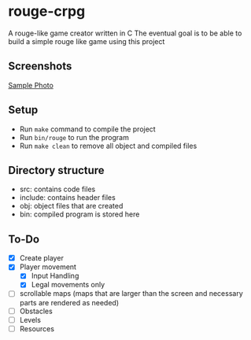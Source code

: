 # rouge-crpg

A rouge-like game creator written in C
The eventual goal is to be able to build a simple rouge like game using this project

## Screenshots

[Sample Photo](./assets/sample.png)

## Setup

- Run ```make``` command to compile the project
- Run ```bin/rouge``` to run the program
- Run ```make clean``` to remove all object and compiled files

## Directory structure

- src: contains code files
- include: contains header files
- obj: object files that are created
- bin: compiled program is stored here

## To-Do

- [x] Create player
- [x] Player movement
  - [x] Input Handling
  - [x] Legal movements only
- [ ] scrollable maps (maps that are larger than the screen and necessary parts are rendered as needed)
- [ ] Obstacles
- [ ] Levels
- [ ] Resources

